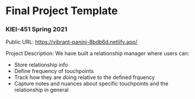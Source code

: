 # Final Project Template

### KIEI-451 Spring 2021

Public URL: https://vibrant-panini-8bdb6d.netlify.app/

Project Description: We have built a relationship manager where users can:

- Store relationship info
- Define frequency of touchpoints
- Track how they are doing relative to the defined frquency
- Capture notes and nuances about specific touchpoints and the relationship in general